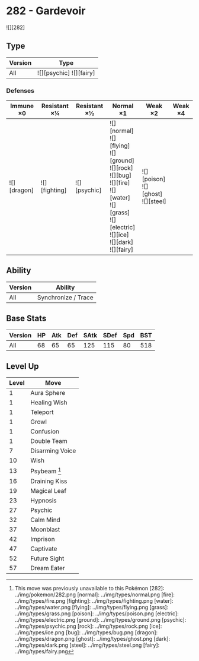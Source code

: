 # 282 - Gardevoir
![][282]

## Type

Version | Type
---     | ---
All     | ![][psychic]  ![][fairy]

### Defenses

Immune ×0       | Resistant ×¼      | Resistant ×½     | Normal ×1                                                                                                                                                               | Weak ×2                                     | Weak ×4
---             | ---               | ---              | ---                                                                                                                                                                     | ---                                         | ---
![][dragon]<br> | ![][fighting]<br> | ![][psychic]<br> | ![][normal]<br>![][flying]<br>![][ground]<br>![][rock]<br>![][bug]<br>![][fire]<br>![][water]<br>![][grass]<br>![][electric]<br>![][ice]<br>![][dark]<br>![][fairy]<br> | ![][poison]<br>![][ghost]<br>![][steel]<br> | &nbsp;

## Ability

Version | Ability
---     | ---
All     | Synchronize / Trace

## Base Stats

Version | HP  | Atk | Def | SAtk | SDef | Spd | BST
---     | --- | --- | --- | ---  | ---  | --- | ---
All     | 68  | 65  | 65  | 125  | 115  | 80  | 518

## Level Up

Level | Move
---   | ---
1     | Aura Sphere
1     | Healing Wish
1     | Teleport
1     | Growl
1     | Confusion
1     | Double Team
7     | Disarming Voice
10    | Wish
13    | Psybeam [^1]
16    | Draining Kiss
19    | Magical Leaf
23    | Hypnosis
27    | Psychic
32    | Calm Mind
37    | Moonblast
42    | Imprison
47    | Captivate
52    | Future Sight
57    | Dream Eater

[^1]: This move was previously unavailable to this Pokémon
[282]: ../img/pokemon/282.png
[normal]: ../img/types/normal.png
[fire]: ../img/types/fire.png
[fighting]: ../img/types/fighting.png
[water]: ../img/types/water.png
[flying]: ../img/types/flying.png
[grass]: ../img/types/grass.png
[poison]: ../img/types/poison.png
[electric]: ../img/types/electric.png
[ground]: ../img/types/ground.png
[psychic]: ../img/types/psychic.png
[rock]: ../img/types/rock.png
[ice]: ../img/types/ice.png
[bug]: ../img/types/bug.png
[dragon]: ../img/types/dragon.png
[ghost]: ../img/types/ghost.png
[dark]: ../img/types/dark.png
[steel]: ../img/types/steel.png
[fairy]: ../img/types/fairy.png
